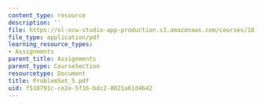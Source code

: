 ```yaml
---
content_type: resource
description: ''
file: https://ol-ocw-studio-app-production.s3.amazonaws.com/courses/18-04-complex-variables-with-applications-fall-1999/f518791cce2e5f16bdc28021a61d4642_ProblemSet_5.pdf
file_type: application/pdf
learning_resource_types:
- Assignments
parent_title: Assignments
parent_type: CourseSection
resourcetype: Document
title: ProblemSet_5.pdf
uid: f518791c-ce2e-5f16-bdc2-8021a61d4642
---
```

